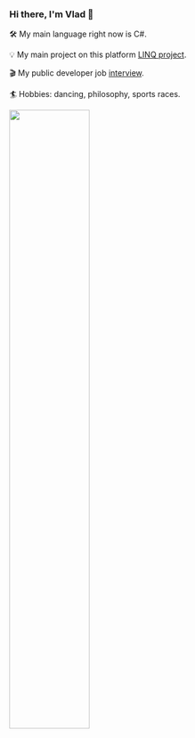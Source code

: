 ### Hi there, I'm Vlad 👋

🛠 My main language right now is C#.

💡 My main project on this platform [LINQ project](https://github.com/Vlad-Suk/MyLINQ).

🎬 My public developer job [interview](https://www.youtube.com/watch?v=0eEDPy1UQmI).
  
🏄 Hobbies: dancing, philosophy, sports races.
  
<img src="https://github-readme-stats-plum-eta.vercel.app/api?username=Vlad-Suk&show_icons=true&theme=tokyonight" width="53.4%">
